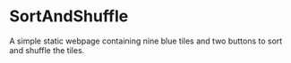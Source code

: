 # SortAndShuffle
A simple static webpage containing nine blue tiles and two buttons to sort and shuffle the tiles.

